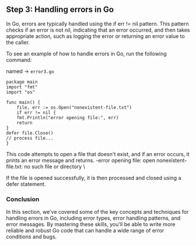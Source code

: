 
## Step 3: Handling errors in Go

In Go, errors are typically handled using the if err != nil pattern. This pattern checks if an error is not nil, indicating that an error occurred, and then takes appropriate action, such as logging the error or returning an error value to the caller.

To see an example of how to handle errors in Go, run the following command:

named -> ```error3.go```

```
package main
import "fmt"
import "os"

func main() {
	file, err := os.Open("nonexistent-file.txt")
	if err != nil {
    fmt.Println("error opening file:", err)
    return
}
defer file.Close()
// process file...
}
```

This code attempts to open a file that doesn't exist, and if an error occurs, it prints an error message and returns.
-error opening file: open nonexistent-file.txt: no such file or directory \

 If the file is opened successfully, it is then processed and closed using a defer statement.

### Conclusion

In this section, we've covered some of the key concepts and techniques for handling errors in Go, including error types, error handling patterns, and error messages. By mastering these skills, you'll be able to write more reliable and robust Go code that can handle a wide range of error conditions and bugs.